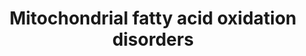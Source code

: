 ---
annotations:
- type: Pathway Ontology
  value: carnitine-acylcarnitine translocase deficiency
- type: Pathway Ontology
  value: fatty acid beta degradation pathway
- type: Pathway Ontology
  value: classic metabolic pathway
- type: Disease Ontology
  value: carnitine palmitoyltransferase II deficiency
- type: Pathway Ontology
  value: carnitine palmitoyltransferase I deficiency pathway
- type: Pathway Ontology
  value: fatty acid beta degradation pathway
- type: Disease Ontology
  value: carnitine palmitoyltransferase I deficiency
- type: Disease Ontology
  value: carnitine-acylcarnitine translocase deficiency
authors:
- DeSl
description: test
last-edited: 2021-06-29
organisms:
- Homo sapiens
redirect_from:
- /index.php/Pathway:WP5123
- /instance/WP5123
schema-jsonld:
- '@context': https://schema.org/
  '@id': https://wikipathways.github.io/pathways/WP5123.html
  '@type': Dataset
  creator:
    '@type': Organization
    name: WikiPathways
  description: test
  keywords:
  - 3-Ketoacyl-CoA
  - trans-D2-Enoyl-CoA
  - SLC22A5
  - LCHAD
  - C15 FA
  - C12 FA
  - C8 FA
  - Acyl-CoA (n-2)
  - Long Chain Fatty Acid
  - C4 FA
  - HADHSC
  - C6 FA
  - C16 FA
  - C16 Enoyl-CoA
  - Long chain acyl-carnitine
  - C10 FA
  - LKAT
  - C14 Enoyl-CoA
  - EHHADH
  - ACSL3
  - C18 FA
  - C12 acyl-CoA
  - C17 FA
  - Acyl-CoA
  - C18 Enoyl-CoA
  - FAD+
  - Carnitine
  - ACADM
  - DCI
  - ACSL4
  - Long chain Acyl-CoA
  - C14 FA
  - 3-L-Hydroxyacyl-CoA
  - ACSL2
  - SCP2
  - C9 FA
  - C16 Acyl-CoA
  - HADHA
  - ACADVL
  - CPT1A
  - C7 FA
  - C18 Acyl-CoA
  - LCEH
  - 2,4 Dienoyl-CoA
  - CPT2
  - ACADL
  - PECR
  - cis-D3-Enoyl-CoA
  - FADH2
  - ACADS
  - ACSL1
  - C14 Acyl-CoA
  - Acetyl-CoA
  - CoASH
  - SLC25A20
  license: CC0
  name: Mitochondrial fatty acid oxidation disorders
seo: CreativeWork
title: Mitochondrial fatty acid oxidation disorders
wpid: WP5123
---